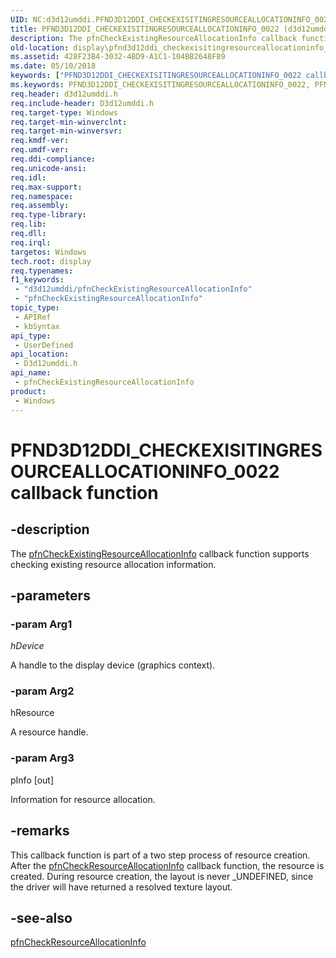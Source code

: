 ```yaml
---
UID: NC:d3d12umddi.PFND3D12DDI_CHECKEXISITINGRESOURCEALLOCATIONINFO_0022
title: PFND3D12DDI_CHECKEXISITINGRESOURCEALLOCATIONINFO_0022 (d3d12umddi.h)
description: The pfnCheckExistingResourceAllocationInfo callback function supports checking existing resource allocation information.
old-location: display\pfnd3d12ddi_checkexisitingresourceallocationinfo_0022.htm
ms.assetid: 428F23B4-3032-4BD9-A1C1-104BB2648F89
ms.date: 05/10/2018
keywords: ["PFND3D12DDI_CHECKEXISITINGRESOURCEALLOCATIONINFO_0022 callback function"]
ms.keywords: PFND3D12DDI_CHECKEXISITINGRESOURCEALLOCATIONINFO_0022, PFND3D12DDI_CHECKEXISITINGRESOURCEALLOCATIONINFO_0022 callback, d3d12umddi/pfnCheckExistingResourceAllocationInfo, display.pfnd3d12ddi_checkexisitingresourceallocationinfo_0022, pfnCheckExistingResourceAllocationInfo, pfnCheckExistingResourceAllocationInfo callback function [Display Devices]
req.header: d3d12umddi.h
req.include-header: D3d12umddi.h
req.target-type: Windows
req.target-min-winverclnt: 
req.target-min-winversvr: 
req.kmdf-ver: 
req.umdf-ver: 
req.ddi-compliance: 
req.unicode-ansi: 
req.idl: 
req.max-support: 
req.namespace: 
req.assembly: 
req.type-library: 
req.lib: 
req.dll: 
req.irql: 
targetos: Windows
tech.root: display
req.typenames: 
f1_keywords:
 - "d3d12umddi/pfnCheckExistingResourceAllocationInfo"
 - "pfnCheckExistingResourceAllocationInfo"
topic_type:
 - APIRef
 - kbSyntax
api_type:
 - UserDefined
api_location:
 - D3d12umddi.h
api_name:
 - pfnCheckExistingResourceAllocationInfo
product:
 - Windows
---
```


# PFND3D12DDI_CHECKEXISITINGRESOURCEALLOCATIONINFO_0022 callback function

## -description

The <a href="https://docs.microsoft.com/windows-hardware/drivers/ddi/d3d12umddi/nc-d3d12umddi-pfnd3d12ddi_checkexisitingresourceallocationinfo_0022">pfnCheckExistingResourceAllocationInfo</a> callback function supports checking existing resource allocation information.

## -parameters

### -param Arg1

*hDevice*

A handle to the display device (graphics context).

### -param Arg2

hResource

A resource handle.

### -param Arg3

pInfo [out]

Information for resource allocation.

## -remarks

This callback function is part of a two step process of resource creation. After the <a href="https://docs.microsoft.com/windows-hardware/drivers/ddi/d3d12umddi/nc-d3d12umddi-pfnd3d12ddi_checkresourceallocationinfo_0022">pfnCheckResourceAllocationInfo</a> callback function, the resource is created. During resource creation, the layout is never _UNDEFINED, since the driver will have returned a resolved texture layout.

## -see-also

<a href="https://docs.microsoft.com/windows-hardware/drivers/ddi/d3d12umddi/nc-d3d12umddi-pfnd3d12ddi_checkresourceallocationinfo_0022">pfnCheckResourceAllocationInfo</a>

